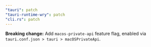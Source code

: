 ```yaml
---
"tauri": patch
"tauri-runtime-wry": patch
"cli.rs": patch
---
```


**Breaking change:** Add `macos-private-api` feature flag, enabled via `tauri.conf.json > tauri > macOSPrivateApi`.
